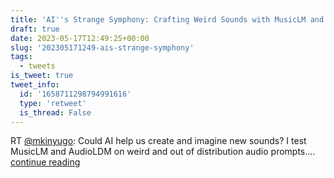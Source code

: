 ```yaml
---
title: 'AI''s Strange Symphony: Crafting Weird Sounds with MusicLM and AudioLDM'
draft: true
date: 2023-05-17T12:49:25+00:00
slug: '202305171249-ais-strange-symphony'
tags:
  - tweets
is_tweet: true
tweet_info:
  id: '1658711298794991616'
  type: 'retweet'
  is_thread: False
---
```




RT [@mkinyugo](https://x.com/mkinyugo): Could AI help us create and imagine new sounds? I test MusicLM and AudioLDM on weird and out of distribution audio prompts.… [continue reading](https://x.com/sytelus/status/1658711298794991616)
